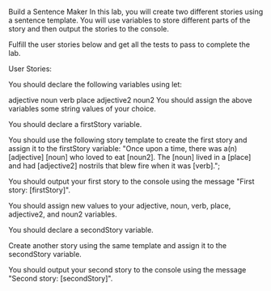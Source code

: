 Build a Sentence Maker
In this lab, you will create two different stories using a sentence template. You will use variables to store different parts of the story and then output the stories to the console.

Fulfill the user stories below and get all the tests to pass to complete the lab.

User Stories:

You should declare the following variables using let:

adjective
noun
verb
place
adjective2
noun2
You should assign the above variables some string values of your choice.

You should declare a firstStory variable.

You should use the following story template to create the first story and assign it to the firstStory variable: "Once upon a time, there was a(n) [adjective] [noun] who loved to eat [noun2]. The [noun] lived in a [place] and had [adjective2] nostrils that blew fire when it was [verb].";

You should output your first story to the console using the message "First story: [firstStory]".

You should assign new values to your adjective, noun, verb, place, adjective2, and noun2 variables.

You should declare a secondStory variable.

Create another story using the same template and assign it to the secondStory variable.

You should output your second story to the console using the message "Second story: [secondStory]".
